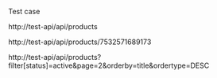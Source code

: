 Test case

http://test-api/api/products

http://test-api/api/products/7532571689173

http://test-api/api/products?filter[status]=active&page=2&orderby=title&ordertype=DESC